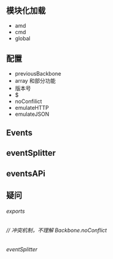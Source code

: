 ## 模块化加载

- amd
- cmd
- global


## 配置

- previousBackbone
- array 和部分功能
- 版本号
- $
- noConfilict
- emulateHTTP
- emulateJSON

## Events

## eventSplitter

## eventsAPi






## 疑问

###### exports

###### // 冲突机制，不理解   Backbone.noConflict

###### eventSplitter